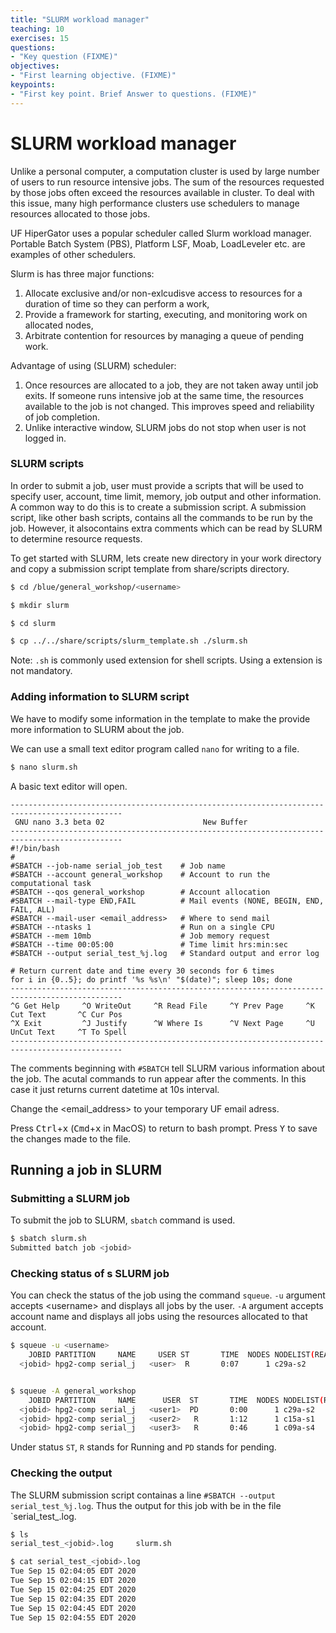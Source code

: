```yaml
---
title: "SLURM workload manager"
teaching: 10
exercises: 15
questions:
- "Key question (FIXME)"
objectives:
- "First learning objective. (FIXME)"
keypoints:
- "First key point. Brief Answer to questions. (FIXME)"
---
```


# SLURM workload manager

Unlike a personal computer, a computation cluster is used by large number 
of users to run resource intensive jobs. 
The sum of the resources requested by 
those jobs often exceed the resources available in cluster. 
To deal with this issue, many high performance clusters use schedulers 
to manage resources allocated to those jobs.

UF HiperGator uses a popular scheduler called Slurm workload manager.  
Portable Batch System (PBS), Platform LSF, Moab, LoadLeveler etc. 
are examples of other schedulers.

Slurm is has three major functions:

1. Allocate exclusive and/or non-exlcudisve access to resources for a duration of time so they can perform a work,
2. Provide a framework for starting, executing, and monitoring work on allocated nodes,
3. Arbitrate contention for resources by managing a queue of pending work.

Advantage of using (SLURM) scheduler:
1. Once resources are allocated to a job, they are not taken away until job exits. If someone runs intensive
job at the same time, the resources available to the job is not changed. This improves speed and reliability
of job completion.
2. Unlike interactive window, SLURM jobs do not stop when user is not logged in.

### SLURM scripts

In order to submit a job, user must provide a scripts that will be used to specify user, 
account, time limit, memory, job output and other information.
A common way to do this is to create a submission script. 
A submission script, like other bash scripts, 
contains all the commands to be run by the job. 
However, it alsocontains extra comments which can be read by SLURM 
to determine resource requests.

To get started with SLURM, lets create new directory in your work directory and 
copy a submission script template from share/scripts directory.

```sh
$ cd /blue/general_workshop/<username>

$ mkdir slurm

$ cd slurm

$ cp ../../share/scripts/slurm_template.sh ./slurm.sh
```

Note: `.sh` is commonly used extension for shell scripts. Using a extension is not mandatory.

### Adding information to SLURM script

We have to modify some information in the template to make the provide more information
to SLURM about the job.

We can use a small text editor program called `nano` for writing to a file.

```sh
$ nano slurm.sh
```

A basic text editor will open.
```
-----------------------------------------------------------------------------------------------
 GNU nano 3.3 beta 02                      New Buffer
-----------------------------------------------------------------------------------------------
#!/bin/bash
#
#SBATCH --job-name serial_job_test    # Job name
#SBATCH --account general_workshop    # Account to run the computational task
#SBATCH --qos general_workshop        # Account allocation
#SBATCH --mail-type END,FAIL          # Mail events (NONE, BEGIN, END, FAIL, ALL)
#SBATCH --mail-user <email_address>   # Where to send mail  
#SBATCH --ntasks 1                    # Run on a single CPU
#SBATCH --mem 10mb                    # Job memory request
#SBATCH --time 00:05:00               # Time limit hrs:min:sec
#SBATCH --output serial_test_%j.log   # Standard output and error log

# Return current date and time every 30 seconds for 6 times
for i in {0..5}; do printf '%s %s\n' "$(date)"; sleep 10s; done
-----------------------------------------------------------------------------------------------
^G Get Help     ^O WriteOut     ^R Read File     ^Y Prev Page     ^K Cut Text       ^C Cur Pos
^X Exit         ^J Justify      ^W Where Is      ^V Next Page     ^U UnCut Text     ^T To Spell
-----------------------------------------------------------------------------------------------
```

The comments beginning with `#SBATCH` tell SLURM various information about the job.
The acutal commands to run appear after the comments. In this case it just returns
current datetime at 10s interval.

Change the &lt;email_address&gt; to your temporary UF email adress.

Press <kbd>Ctrl</kbd>+<kbd>x</kbd> (<kbd>Cmd</kbd>+<kbd>x</kbd> in MacOS) to return to bash prompt.
Press <kbd>Y</kbd> to save the changes made to the file.

## Running a job in SLURM

### Submitting a SLURM job

To submit the job to SLURM, `sbatch` command is used.

```sh
$ sbatch slurm.sh 
Submitted batch job <jobid>
```

### Checking status of s SLURM job

You can check the status of the job using the command `squeue`. 
`-u` argument accepts &lt;username&gt; and displays all jobs by the user.
`-A` argument accepts account name and displays all jobs 
using the resources allocated to that account.

```sh
$ squeue -u <username> 
    JOBID PARTITION     NAME     USER ST       TIME  NODES NODELIST(REASON)
  <jobid> hpg2-comp serial_j   <user>  R       0:07      1 c29a-s2


$ squeue -A general_workshop
    JOBID PARTITION     NAME      USER  ST       TIME  NODES NODELIST(REASON)
  <jobid> hpg2-comp serial_j   <user1>  PD       0:00      1 c29a-s2
  <jobid> hpg2-comp serial_j   <user2>   R       1:12      1 c15a-s1
  <jobid> hpg2-comp serial_j   <user3>   R       0:46      1 c09a-s4
```

Under status `ST`, `R` stands for Running and `PD` stands for pending.

### Checking the output

The SLURM submission script containas a line 
`#SBATCH --output serial_test_%j.log`. Thus the output for this job
with be in the file `serial_test_<jobid>.log.

```sh
$ ls
serial_test_<jobid>.log     slurm.sh

$ cat serial_test_<jobid>.log
Tue Sep 15 02:04:05 EDT 2020
Tue Sep 15 02:04:15 EDT 2020
Tue Sep 15 02:04:25 EDT 2020
Tue Sep 15 02:04:35 EDT 2020
Tue Sep 15 02:04:45 EDT 2020
Tue Sep 15 02:04:55 EDT 2020
```